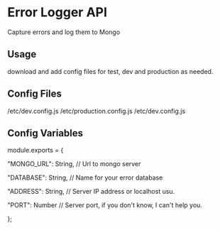 # Error Logger API
Capture errors and log them to Mongo

## Usage
download and add config files for test, dev and production as needed.

## Config Files
/etc/dev.config.js
/etc/production.config.js
/etc/dev.config.js

## Config Variables
module.exports = {

  "MONGO_URL": String, // Url to mongo server
  
  "DATABASE": String,  // Name for your error database
  
  "ADDRESS": String,   // Server IP address or localhost usu.
  
  "PORT": Number       // Server port, if you don't know, I can't help you.
  
};
